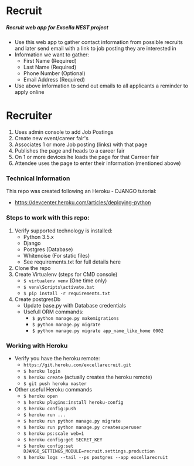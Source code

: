 # Recruit
##### Recruit web app for Excella NEST project
* Use this web app to gather contact information from possible recruits and later send email with a link to job posting they are interested in
* Information we want to gather:
    * First Name (Required)
    * Last Name (Required)
    * Phone Number (Optional)
    * Email Address (Required)
* Use above information to send out emails to all applicants a reminder to apply online

# Recruiter
1. Uses admin console to add Job Postings 
2. Create new event/career fair's
3. Associates 1 or more Job posting (links) with that page
4. Publishes the page and heads to a career fair
5. On 1 or more devices he loads the page for that Carreer fair
6. Attendee uses the page to enter their information (mentioned above)


### Technical Information
This repo was created following an Heroku - DJANGO tutorial:
* https://devcenter.heroku.com/articles/deploying-python

### Steps to work with this repo:
1. Verify supported technology is installed:
    * Python 3.5.x
    * Django
    * Postgres (Database)
    * Whitenoise (For static files)
    * See requirements.txt for full details here
2. Clone the repo
3. Create Virtualenv (steps for CMD console)
    * `$ virtualenv venv` (One time only)
    * `$ venv\Scripts\activate.bat`
    * `$ pip install -r requirements.txt`
4. Create postgresDb
    * Update base.py with Database credentials
    * Usefull ORM commands:
        * `$ python manage.py makemigrations`
        * `$ python manage.py migrate`
        * `$ python manage.py migrate app_name_like_home 0002`
    
### Working with Heroku
* Verify you have the heroku remote:
    * `https://git.heroku.com/excellarecruit.git`
    * `$ heroku login`
    * `$ heroku create` (actually creates the heroku remote)
    * `$ git push heroku master`
* Other useful Heroku commands
    * `$ heroku open`
    * `$ heroku plugins:install heroku-config`
    * `$ heroku config:push`
    * `$ heroku run ...`
    * `$ heroku run python manage.py migrate`
    * `$ heroku run python manage.py createsuperuser`
    * `$ heroku ps:scale web=1`
    * `$ heroku config:get SECRET_KEY`
    * `$ heroku config:set DJANGO_SETTINGS_MODULE=recruit.settings.production`
    * `$ heroku logs --tail --ps postgres --app excellarecruit`
